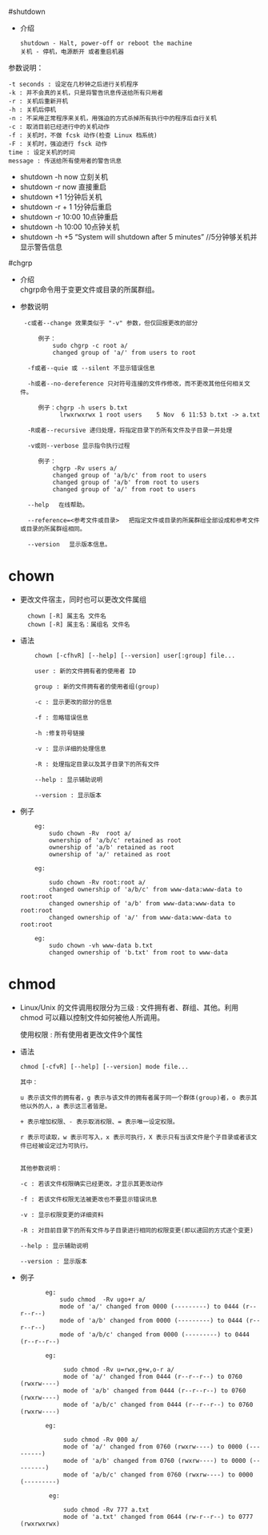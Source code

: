 #shutdown

*  介绍
       
       shutdown - Halt, power-off or reboot the machine  
       关机 - 停机，电源断开 或者重启机器

参数说明：

    -t seconds : 设定在几秒钟之后进行关机程序
    -k : 并不会真的关机，只是将警告讯息传送给所有只用者
    -r : 关机后重新开机
    -h : 关机后停机
    -n : 不采用正常程序来关机，用强迫的方式杀掉所有执行中的程序后自行关机
    -c : 取消目前已经进行中的关机动作
    -f : 关机时，不做 fcsk 动作(检查 Linux 档系统)
    -F : 关机时，强迫进行 fsck 动作
    time : 设定关机的时间
    message : 传送给所有使用者的警告讯息


* shutdown -h now  立刻关机
* shutdown  -r now 直接重启
* shutdown +1  1分钟后关机
* shutdown -r + 1 1分钟后重启
* shutdown -r 10:00 10点钟重启
* shutdown -h 10:00 10点钟关机
* shutdown -h +5 “System will shutdown after 5 minutes” //5分钟够关机并显示警告信息

#chgrp
    
* 介绍    
       chgrp命令用于变更文件或目录的所属群组。
        
 * 参数说明
    
        -c或者--change 效果类似于 "-v" 参数，但仅回报更改的部分
            
            例子：
                sudo chgrp -c root a/
                changed group of 'a/' from users to root
                
         -f或者--quie 或 --silent 不显示错误信息 
                
         -h或者--no-dereference 只对符号连接的文件作修改，而不更改其他任何相关文件。
         
            例子：chgrp -h users b.txt 
                  lrwxrwxrwx 1 root users    5 Nov  6 11:53 b.txt -> a.txt
           
         -R或者--recursive 递归处理，将指定目录下的所有文件及子目录一并处理
         
         -v或则--verbose 显示指令执行过程
              
            例子：
                chgrp -Rv users a/
                changed group of 'a/b/c' from root to users
                changed group of 'a/b' from root to users
                changed group of 'a/' from root to users
                
         --help 　在线帮助。
          
         --reference=<参考文件或目录> 　把指定文件或目录的所属群组全部设成和参考文件或目录的所属群组相同。
          
         --version 　显示版本信息。
    
 # chown 
           
  *   更改文件宿主，同时也可以更改文件属组
        
            chown [-R] 属主名 文件名
            chown [-R] 属主名：属组名 文件名
  - 语法
            
            chown [-cfhvR] [--help] [--version] user[:group] file...
            
            user : 新的文件拥有者的使用者 ID
            
            group : 新的文件拥有者的使用者组(group)
            
            -c : 显示更改的部分的信息
            
            -f : 忽略错误信息
            
            -h :修复符号链接
            
            -v : 显示详细的处理信息
            
            -R : 处理指定目录以及其子目录下的所有文件
            
            --help : 显示辅助说明
            
            --version : 显示版本
 *  例子
            
            eg:
                sudo chown -Rv  root a/
                ownership of 'a/b/c' retained as root
                ownership of 'a/b' retained as root
                ownership of 'a/' retained as root
                
            eg:
            
                sudo chown -Rv root:root a/
                changed ownership of 'a/b/c' from www-data:www-data to root:root
                changed ownership of 'a/b' from www-data:www-data to root:root
                changed ownership of 'a/' from www-data:www-data to root:root
             
            eg:
                sudo chown -vh www-data b.txt
                changed ownership of 'b.txt' from root to www-data
                

# chmod
            
   *    Linux/Unix 的文件调用权限分为三级 : 文件拥有者、群组、其他。利用 chmod 可以藉以控制文件如何被他人所调用。
        
        使用权限 : 所有使用者更改文件9个属性            
    
   *    语法
        
            chmod [-cfvR] [--help] [--version] mode file... 
            
            其中：
            
            u 表示该文件的拥有者，g 表示与该文件的拥有者属于同一个群体(group)者，o 表示其他以外的人，a 表示这三者皆是。
            
            + 表示增加权限、- 表示取消权限、= 表示唯一设定权限。
            
            r 表示可读取，w 表示可写入，x 表示可执行，X 表示只有当该文件是个子目录或者该文件已经被设定过为可执行。
            
            
            其他参数说明：
            
            -c : 若该文件权限确实已经更改，才显示其更改动作
            
            -f : 若该文件权限无法被更改也不要显示错误讯息
            
            -v : 显示权限变更的详细资料
            
            -R : 对目前目录下的所有文件与子目录进行相同的权限变更(即以递回的方式逐个变更)
            
            --help : 显示辅助说明
            
            --version : 显示版本
            
   *    例子
        
                   eg:
                       sudo chmod  -Rv ugo+r a/
                       mode of 'a/' changed from 0000 (---------) to 0444 (r--r--r--)
                       mode of 'a/b' changed from 0000 (---------) to 0444 (r--r--r--)
                       mode of 'a/b/c' changed from 0000 (---------) to 0444 (r--r--r--)     
                       
                   eg:
                        
                        sudo chmod -Rv u=rwx,g+w,o-r a/
                        mode of 'a/' changed from 0444 (r--r--r--) to 0760 (rwxrw----)
                        mode of 'a/b' changed from 0444 (r--r--r--) to 0760 (rwxrw----)
                        mode of 'a/b/c' changed from 0444 (r--r--r--) to 0760 (rwxrw----)
                        
                   eg:
                        
                        sudo chmod -Rv 000 a/
                        mode of 'a/' changed from 0760 (rwxrw----) to 0000 (---------)
                        mode of 'a/b' changed from 0760 (rwxrw----) to 0000 (---------)
                        mode of 'a/b/c' changed from 0760 (rwxrw----) to 0000 (---------)
                        
                    eg:
                        
                        sudo chmod -Rv 777 a.txt
                        mode of 'a.txt' changed from 0644 (rw-r--r--) to 0777 (rwxrwxrwx)